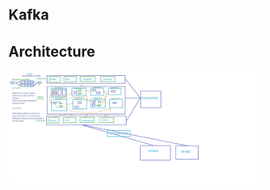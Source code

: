 # Kafka

# Architecture

![](https://github.com/BalaMungala/Kafka/blob/master/Kafka%20Architecture%20%26%20Anatomy.jpg)
